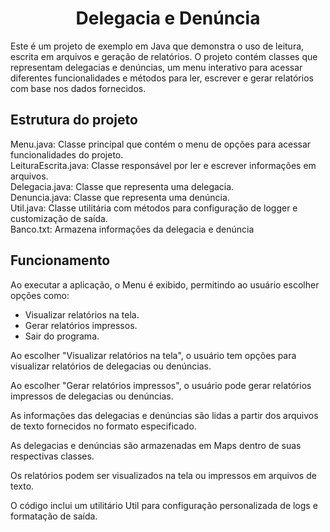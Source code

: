 <h1 align="center"> Delegacia e Denúncia</h1>

<p>Este é um projeto de exemplo em Java que demonstra o uso de leitura, escrita em arquivos e geração de relatórios. O projeto contém classes que representam delegacias e denúncias, um menu interativo para acessar diferentes funcionalidades e métodos para ler, escrever e gerar relatórios com base nos dados fornecidos.</p>

<h2>Estrutura do projeto</h2>
<p>Menu.java: Classe principal que contém o menu de opções para acessar funcionalidades do projeto.<br>
LeituraEscrita.java: Classe responsável por ler e escrever informações em arquivos.<br>
Delegacia.java: Classe que representa uma delegacia.<br>
Denuncia.java: Classe que representa uma denúncia.<br>
Util.java: Classe utilitária com métodos para configuração de logger e customização de saída.<br>
Banco.txt: Armazena informações da delegacia e denúncia</p>

<h2>Funcionamento</h2>
<p>Ao executar a aplicação, o Menu é exibido, permitindo ao usuário escolher opções como:
<ul>
<li>Visualizar relatórios na tela.</li>
<li>Gerar relatórios impressos.</li>
<li>Sair do programa.</li>
</ul>

Ao escolher "Visualizar relatórios na tela", o usuário tem opções para visualizar relatórios de delegacias ou denúncias.

Ao escolher "Gerar relatórios impressos", o usuário pode gerar relatórios impressos de delegacias ou denúncias.

As informações das delegacias e denúncias são lidas a partir dos arquivos de texto fornecidos no formato especificado.

As delegacias e denúncias são armazenadas em Maps dentro de suas respectivas classes.

Os relatórios podem ser visualizados na tela ou impressos em arquivos de texto.

O código inclui um utilitário Util para configuração personalizada de logs e formatação de saída.</p>



